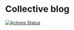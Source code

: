 # Collective blog

[![Actions Status](https://github.com/DimaKabanov/rails-project-lvl2/workflows/hexlet-check/badge.svg)](https://github.com/DimaKabanov/rails-project-lvl2/actions)

